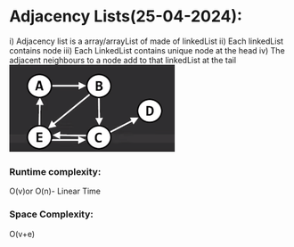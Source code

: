 # Adjacency Lists(25-04-2024):
i) Adjacency list is a array/arrayList of made of linkedList
ii) Each linkedList contains node
iii) Each LinkedList contains unique node at the head
iv) The adjacent neighbours to a node add to that linkedList at the tail
![AdjacencyList-DirectedGraph](https://github.com/firoze-hossain/Data-Structure-and-Algorithm/blob/5dc420b/src/com/dsa/recap/graph/image/AdjacencyList-Directed%20Graph.png "AdjacencyList-DirectedGraph")
### Runtime complexity:
O(v)or O(n)- Linear Time
### Space Complexity:
O(v+e)
